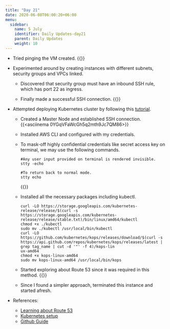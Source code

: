 ```yaml
---
title: "Day 21"
date: 2020-06-08T06:00:20+06:00
menu:
  sidebar:
    name: 5 July
    identifier: Daily Updates-day21
    parent: Daily Updates
    weight: 10
---
```


- Tried pinging the VM created.
  {{<asciinema JKThgzuwECCT8I43LJJajpOOU>}}
  
- Experimented around by creating instances with different subnets, security groups and VPCs linked. 
  
  - Discovered that security group must have an inbound SSH rule, which has port 22 as ingress.
  
  - Finally made a successful SSH connection.
    {{<asciinema ACr3ZW8Q8xU4MUt7VtQONu72H>}}
    
- Attempted deploying Kubernetes cluster by following this [tutorial](https://www.youtube.com/watch?v=ndNKI5GBdd0).

  - Created a Master Node and established SSH connection.
    {{<asciinema 0YGqVFaWcGh5q2mth9Jc7QM86>}}
    
  - Installed AWS CLI and configured with my credentials.
  
  - To mask-off highly confidential credentials like secret access key on terminal, we may use the following commands.
    ```
    #Any user input provided on terminal is rendered invisible.
    stty -echo
    
    ```
    ```
    #To return back to normal mode.
    stty echo
    
    ```
    {{<asciinema PvjCw5Z1LeD9njd80xrgolOk4>}}
    
  - Installed all the necessary packages including kubectl.
    ```
    curl -LO https://storage.googleapis.com/kubernetes-release/release/$(curl -s https://storage.googleapis.com/kubernetes-release/release/stable.txt)/bin/linux/amd64/kubectl
    chmod +x ./kubectl
    sudo mv ./kubectl /usr/local/bin/kubectl
    curl -LO https://github.com/kubernetes/kops/releases/download/$(curl -s https://api.github.com/repos/kubernetes/kops/releases/latest | grep tag_name | cut -d '"' -f 4)/kops-lin
    ux-amd64
    chmod +x kops-linux-amd64
    sudo mv kops-linux-amd64 /usr/local/bin/kops
    
    ```
  - Started exploring about Route 53 since it was required in this method.
    {{<asciinema WjzKnHwDTg7I7DOwhWaejHR7g>}}
    
  - Since I found a simpler approach, terminated this instance and started afresh.
  
- References:
  
  - [Learning about Route 53](https://aws.amazon.com/route53/)
  - [Kubernetes setup](https://www.youtube.com/watch?v=ndNKI5GBdd0)
  - [Github Guide](https://github.com/ValaxyTech/DevOpsDemos/blob/master/Kubernetes/k8s-setup.md)


